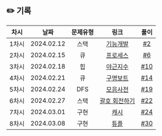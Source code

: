 ## ✏️ 기록   

| 차시 |    날짜    | 문제유형 | 링크 | 풀이 |
|:----:|:---------:|:----:|:-----:|:----:|
| 1차시 | 2024.02.12 |  스택  | [기능개발](https://school.programmers.co.kr/learn/courses/30/lessons/42586)  | [#2](https://github.com/AlgoLeadMe/AlgoLeadMe-7/pull/2) |
| 2차시 | 2024.02.15 | 큐 | [프로세스](https://school.programmers.co.kr/learn/courses/30/lessons/42587) | [#6](https://github.com/AlgoLeadMe/AlgoLeadMe-7/pull/6) |
| 3차시 | 2024.02.18 | 힙 | [야근지수](https://school.programmers.co.kr/learn/courses/30/lessons/12927) | [#10](https://github.com/AlgoLeadMe/AlgoLeadMe-7/pull/10) |
| 4차시 | 2024.02.21 | 큐 | [구명보트](https://school.programmers.co.kr/learn/courses/30/lessons/42885) | [#14](https://github.com/AlgoLeadMe/AlgoLeadMe-7/pull/14) |
| 5차시 | 2024.02.24 | DFS | [모음사전](https://school.programmers.co.kr/learn/courses/30/lessons/84512) | [#19](https://github.com/AlgoLeadMe/AlgoLeadMe-7/pull/19) |
| 6차시 | 2024.02.27 | 스택 | [괄호 회전하기](https://school.programmers.co.kr/learn/courses/30/lessons/76502) | [#22](https://github.com/AlgoLeadMe/AlgoLeadMe-7/pull/22) |
| 7차시 | 2024.03.01 | 구현 | [캐시](https://school.programmers.co.kr/learn/courses/30/lessons/17680) | [#24](https://github.com/AlgoLeadMe/AlgoLeadMe-7/pull/24) |
| 8차시 | 2024.03.08 | 구현 | [튜플](https://school.programmers.co.kr/learn/courses/30/lessons/64065) | [#30](https://github.com/AlgoLeadMe/AlgoLeadMe-7/pull/30) |
